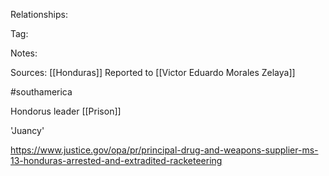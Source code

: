 
Relationships:

Tag:

Notes:

Sources:
[[Honduras]]
Reported to [[Victor Eduardo Morales Zelaya]]

#southamerica 

Hondorus leader
[[Prison]]

'Juancy'

https://www.justice.gov/opa/pr/principal-drug-and-weapons-supplier-ms-13-honduras-arrested-and-extradited-racketeering